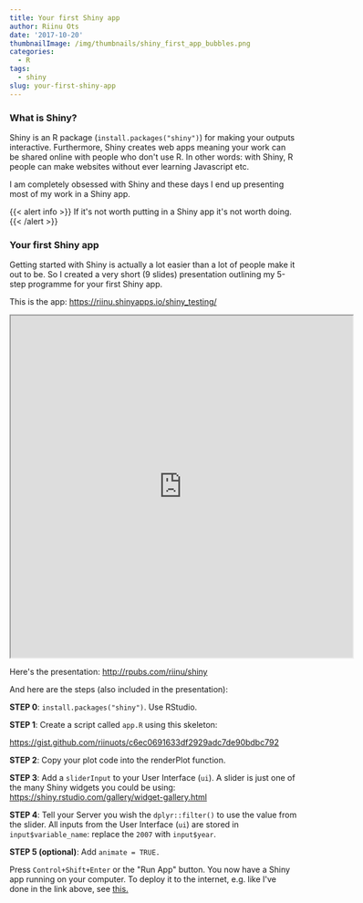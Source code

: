 ```yaml
---
title: Your first Shiny app
author: Riinu Ots
date: '2017-10-20'
thumbnailImage: /img/thumbnails/shiny_first_app_bubbles.png
categories:
  - R
tags:
  - shiny
slug: your-first-shiny-app
---
```


### What is Shiny?

Shiny is an R package (`install.packages("shiny")`) for making your outputs interactive. Furthermore, Shiny creates web apps meaning your work can be shared online with people who don't use R. In other words: with Shiny, R people can make websites without ever learning Javascript etc.

I am completely obsessed with Shiny and these days I end up presenting most of my work in a Shiny app.

{{< alert info >}}
If it's not worth putting in a Shiny app it's not worth doing.
{{< /alert >}}

### Your first Shiny app

Getting started with Shiny is actually a lot easier than a lot of people make it out to be. So I created a very short (9 slides) presentation outlining my 5-step programme for your first Shiny app.

This is the app: <https://riinu.shinyapps.io/shiny_testing/>

<iframe src="https://riinu.shinyapps.io/shiny_testing/" width="600" height="600"></iframe>

Here's the presentation: http://rpubs.com/riinu/shiny

And here are the steps (also included in the presentation):

**STEP 0**: `install.packages("shiny")`. Use RStudio.

**STEP 1**: Create a script called `app.R` using this skeleton:

https://gist.github.com/riinuots/c6ec0691633df2929adc7de90bdbc792

**STEP 2**: Copy your plot code into the renderPlot function.

**STEP 3**: Add a `sliderInput` to your User Interface (`ui`). A slider is just one of the many Shiny widgets you could be using: https://shiny.rstudio.com/gallery/widget-gallery.html

**STEP 4**: Tell your Server you wish the `dplyr::filter()` to use the value from the slider. All inputs from the User Interface (`ui`) are stored in `input$variable_name`: replace the `2007` with `input$year`.

**STEP 5 (optional)**: Add `animate = TRUE.`

Press `Control+Shift+Enter` or the "Run App" button. You now have a Shiny app running on your computer. To deploy it to the internet, e.g. like I've done in the link above, see [this.](http://docs.rstudio.com/shinyapps.io/getting-started.html#deploying-applications)
